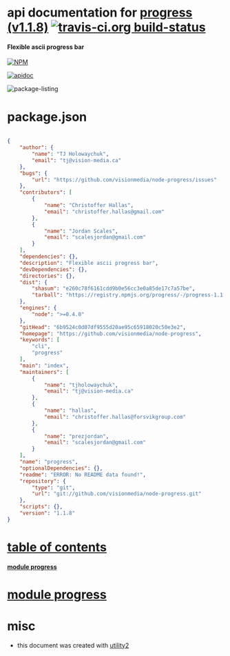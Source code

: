 # api documentation for  [progress (v1.1.8)](https://github.com/visionmedia/node-progress)  [![travis-ci.org build-status](https://api.travis-ci.org/npmdoc/node-npmdoc-progress.svg)](https://travis-ci.org/npmdoc/node-npmdoc-progress)
#### Flexible ascii progress bar

[![NPM](https://nodei.co/npm/progress.png?downloads=true)](https://www.npmjs.com/package/progress)

[![apidoc](https://npmdoc.github.io/node-npmdoc-progress/build/screen-capture.buildNpmdoc.browser._2Fhome_2Ftravis_2Fbuild_2Fnpmdoc_2Fnode-npmdoc-progress_2Ftmp_2Fbuild_2Fapidoc.html.png)](https://npmdoc.github.io/node-npmdoc-progress/build..beta..travis-ci.org/apidoc.html)

![package-listing](https://npmdoc.github.io/node-npmdoc-progress/build/screen-capture.npmPackageListing.svg)



# package.json

```json

{
    "author": {
        "name": "TJ Holowaychuk",
        "email": "tj@vision-media.ca"
    },
    "bugs": {
        "url": "https://github.com/visionmedia/node-progress/issues"
    },
    "contributors": [
        {
            "name": "Christoffer Hallas",
            "email": "christoffer.hallas@gmail.com"
        },
        {
            "name": "Jordan Scales",
            "email": "scalesjordan@gmail.com"
        }
    ],
    "dependencies": {},
    "description": "Flexible ascii progress bar",
    "devDependencies": {},
    "directories": {},
    "dist": {
        "shasum": "e260c78f6161cdd9b0e56cc3e0a85de17c7a57be",
        "tarball": "https://registry.npmjs.org/progress/-/progress-1.1.8.tgz"
    },
    "engines": {
        "node": ">=0.4.0"
    },
    "gitHead": "6b9524c0d07df9555d20ae95c65918020c50e3e2",
    "homepage": "https://github.com/visionmedia/node-progress",
    "keywords": [
        "cli",
        "progress"
    ],
    "main": "index",
    "maintainers": [
        {
            "name": "tjholowaychuk",
            "email": "tj@vision-media.ca"
        },
        {
            "name": "hallas",
            "email": "christoffer.hallas@forsvikgroup.com"
        },
        {
            "name": "prezjordan",
            "email": "scalesjordan@gmail.com"
        }
    ],
    "name": "progress",
    "optionalDependencies": {},
    "readme": "ERROR: No README data found!",
    "repository": {
        "type": "git",
        "url": "git://github.com/visionmedia/node-progress.git"
    },
    "scripts": {},
    "version": "1.1.8"
}
```



# <a name="apidoc.tableOfContents"></a>[table of contents](#apidoc.tableOfContents)

#### [module progress](#apidoc.module.progress)



# <a name="apidoc.module.progress"></a>[module progress](#apidoc.module.progress)



# misc
- this document was created with [utility2](https://github.com/kaizhu256/node-utility2)
